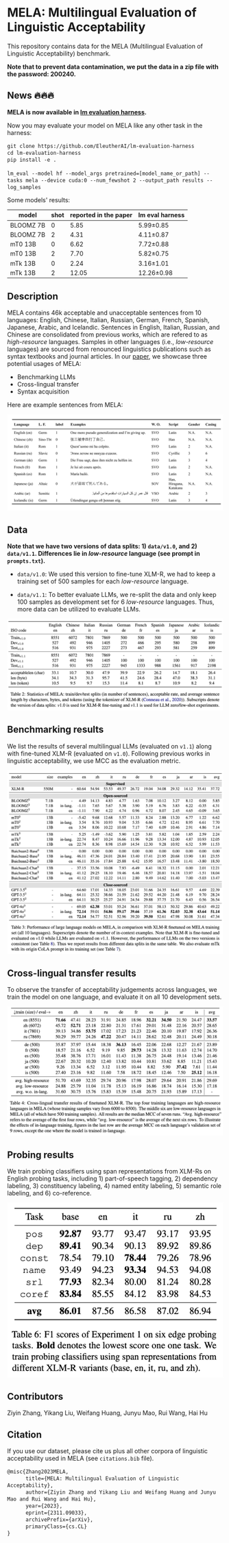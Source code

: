 # MELA: Multilingual Evaluation of Linguistic Acceptability

This repository contains data for the MELA (Multilingual Evaluation of Linguistic Acceptability) benchmark. 

**Note that to prevent data contamination, we put the data in a zip file with the password: 200240.**

## News 🔥🔥🔥

**MELA is now available in [lm evaluation harness](https://github.com/EleutherAI/lm-evaluation-harness).**

Now you may evaluate your model on MELA like any other task in the harness:

```
git clone https://github.com/EleutherAI/lm-evaluation-harness
cd lm-evaluation-harness
pip install -e .

lm_eval --model hf --model_args pretrained=[model_name_or_path] --tasks mela --device cuda:0 --num_fewshot 2 --output_path results --log_samples
```

Some models' results:

|model|shot|reported in the paper|lm eval harness|
|-|-|-|-|
|BLOOMZ 7B|0|5.85|5.99±0.85 |
|BLOOMZ 7B|2|4.31| 4.11±0.87 |
|mT0 13B| 0 | 6.62 | 7.72±0.88 |
|mT0 13B| 2 | 7.70 | 5.82±0.75 |
|mTk 13B |0 | 2.24 | 3.16±1.01 |
|mTk 13B |2 | 12.05 | 12.26±0.98 |



## Description

MELA contains 46k acceptable and unacceptable sentences from 10 languages: English, Chinese, Italian, Russian, German, French, Spanish, Japanese, Arabic, and Icelandic. 
Sentences in English, Italian, Russian, and Chinese are consolidated from previous works, which are refered to as *high-resource* languages. 
Samples in other languages (i.e., *low-resource* languages) are sourced from renounced linguistics publications such as syntax textbooks and journal articles. 
In our [paper](https://arxiv.org/abs/2311.09033), we showcase three potential usages of MELA: 
- Benchmarking LLMs
- Cross-lingual transfer
- Syntax acquisition

Here are example sentences from MELA:

![MELAexamples](figures/Table1.png)

## Data

**Note that we have two versions of data splits: 1) ``data/v1.0``, and 2) ``data/v1.1``. Differences lie in *low-resource* language (see prompt in ``prompts.txt``).**

- ``data/v1.0``: We used this version to fine-tune XLM-R, we had to keep a training set of 500 samples for each *low-resource* language. 

- ``data/v1.1``: To better evaluate LLMs, we re-split the data and only keep 100 samples as development set for 6 *low-resource* languages. 
Thus, more data can be utilized to evaluate LLMs. 

![MELA Data Splits](figures/MELA_results.jpg)


## Benchmarking results 

We list the results of several multilingual LLMs (evaluated on ``v1.1``) along with fine-tuned XLM-R (evaluated on ``v1.0``).
Following previous works in linguistic acceptability, we use MCC as the evaluation metric.

![Benchmarking results](figures/benchmark_results.jpg)

## Cross-lingual transfer results

To observe the transfer of acceptability judgements across languages, we train the model on one language, and evaluate it on all 10 development sets.

![Cross-lingual transfer results](figures/crosslingual_results.jpg)

## Probing results

We train probing classifiers using span representations from XLM-Rs on English probing tasks, including 1) part-of-speech tagging, 2) dependency labeling, 3) constituency labeling, 4) named entity labeling, 5) semantic role labeling, and 6) co-reference.

![Probing results](figures/probing_results.jpg)

## Contributors

Ziyin Zhang, Yikang Liu, Weifang Huang, Junyu Mao, Rui Wang, Hai Hu

## Citation

If you use our dataset, please cite us plus all other corpora of linguistic acceptability used in MELA (see ``citations.bib`` file).

```
@misc{Zhang2023MELA,
      title={MELA: Multilingual Evaluation of Linguistic Acceptability}, 
      author={Ziyin Zhang and Yikang Liu and Weifang Huang and Junyu Mao and Rui Wang and Hai Hu},
      year={2023},
      eprint={2311.09033},
      archivePrefix={arXiv},
      primaryClass={cs.CL}
}
```

